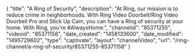 {
    "title": "A Ring of Security",
    "description": "At Ring, our mission is to reduce crime in neighborhoods. With Ring Video Doorbell\/Ring Video Doorbell Pro and Stick Up Cam, you can have a Ring of security at your home. With Ring, you're #AlwaysHome.",
    "channelid": "85371255",
    "videoid": "85371158",
    "date_created": "1458133600",
    "date_modified": "1495729602",
    "type": "captivate",
    "layout": "channelVideo",
    "url": "\/ring-channel\/a-ring-of-security\/85371255-85371158"
}